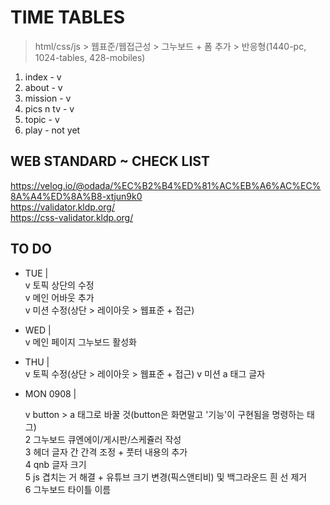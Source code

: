 # TIME TABLES

> html/css/js > 웹표준/웹접근성 > 그누보드 + 폼 추가 > 반응형(1440-pc, 1024-tables, 428-mobiles)

1. index - v
2. about - v
3. mission - v
4. pics n tv - v
5. topic - v
6. play - not yet

## WEB STANDARD ~ CHECK LIST

https://velog.io/@odada/%EC%B2%B4%ED%81%AC%EB%A6%AC%EC%8A%A4%ED%8A%B8-xtjun9k0  
https://validator.kldp.org/  
https://css-validator.kldp.org/

## TO DO

- TUE |  
  v 토픽 상단의 수정  
  v 메인 어바웃 추가  
  v 미션 수정(상단 > 레이아웃 > 웹표준 + 접근)

- WED |  
  v 메인 페이지 그누보드 활성화

- THU |  
  v 토픽 수정(상단 > 레이아웃 > 웹표준 + 접근)
  v 미션 a 태그 글자

- MON 0908 |

  v button > a 태그로 바꿀 것(button은 화면말고 '기능'이 구현됨을 명령하는 태그)  
  2 그누보드 큐엔에이/게시판/스케쥴러 작성  
  3 헤더 글자 간 간격 조정 + 풋터 내용의 추가    
  4 qnb 글자 크기     
  5 js 겹치는 거 해결 + 유튜브 크기 변경(픽스앤티비) 및 백그라운드 흰 선 제거    
  6 그누보드 타이틀 이름    

